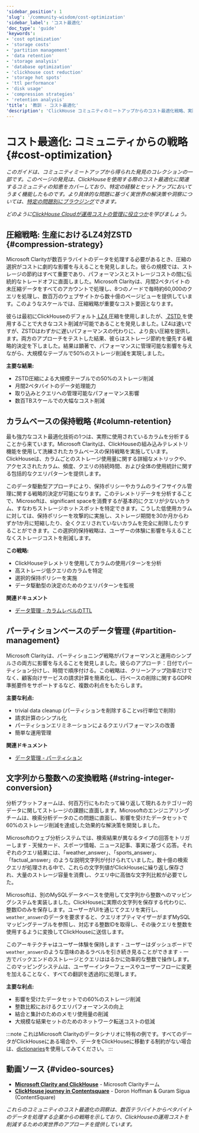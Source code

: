 ```yaml
---
'sidebar_position': 1
'slug': '/community-wisdom/cost-optimization'
'sidebar_label': 'コスト最適化'
'doc_type': 'guide'
'keywords':
- 'cost optimization'
- 'storage costs'
- 'partition management'
- 'data retention'
- 'storage analysis'
- 'database optimization'
- 'clickhouse cost reduction'
- 'storage hot spots'
- 'ttl performance'
- 'disk usage'
- 'compression strategies'
- 'retention analysis'
'title': '教訓 - コスト最適化'
'description': 'ClickHouse コミュニティのミートアップからのコスト最適化戦略、実際のプロダクション例と検証された技術を含みます。'
---
```



# コスト最適化: コミュニティからの戦略 {#cost-optimization}
*このガイドは、コミュニティミートアップから得られた発見のコレクションの一部です。このページの発見は、ClickHouseを使用する際のコスト最適化に関連するコミュニティの知恵をカバーしており、特定の経験とセットアップにおいてうまく機能したものです。より具体的な問題に基づく実世界の解決策や洞察については、[特定の問題別にブラウジング](./community-wisdom.md)できます。*

*どのように[ClickHouse Cloudが運用コストの管理に役立つか](//cloud/overview)を学びましょう。*

## 圧縮戦略: 生産におけるLZ4対ZSTD {#compression-strategy}

Microsoft Clarityが数百テラバイトのデータを処理する必要があるとき、圧縮の選択がコストに劇的な影響を与えることを発見しました。彼らの規模では、ストレージの節約はすべて重要であり、パフォーマンスとストレージコストの間に伝統的なトレードオフに直面しました。Microsoft Clarityは、月間2ペタバイトの未圧縮データをすべてのアカウントで処理し、8つのノードで毎時約60,000のクエリを処理し、数百万のウェブサイトから数十億のページビューを提供しています。このようなスケールでは、圧縮戦略が重要なコスト要因となります。

彼らは最初にClickHouseのデフォルト[ LZ4 ](/sql-reference/statements/create/table#lz4)圧縮を使用しましたが、[ ZSTD ](/sql-reference/statements/create/table#zstd)を使用することで大きなコスト削減が可能であることを発見しました。LZ4は速いですが、ZSTDはわずかに遅いパフォーマンスの代わりに、より良い圧縮を提供します。両方のアプローチをテストした結果、彼らはストレージ節約を優先する戦略的決定を下しました。結果は顕著で、パフォーマンスに管理可能な影響を与えながら、大規模なテーブルで50%のストレージ削減を実現しました。

**主要な結果:**
- ZSTD圧縮による大規模テーブルでの50%のストレージ削減
- 月間2ペタバイトのデータ処理能力
- 取り込みとクエリへの管理可能なパフォーマンス影響
- 数百TBスケールでの大幅なコスト削減

## カラムベースの保持戦略 {#column-retention}

最も強力なコスト最適化技術の1つは、実際に使用されているカラムを分析することから来ています。Microsoft Clarityは、ClickHouseの組み込みテレメトリ機能を使用して洗練されたカラムベースの保持戦略を実施しています。ClickHouseは、カラムごとのストレージ使用量に関する詳細なメトリックや、アクセスされたカラム、頻度、クエリの持続時間、および全体の使用統計に関する包括的なクエリパターンを提供します。

このデータ駆動型アプローチにより、保持ポリシーやカラムのライフサイクル管理に関する戦略的決定が可能になります。このテレメトリデータを分析することで、Microsoftは、significant spaceを消費するが基本的にクエリが少ないカラム、すなわちストレージホットスポットを特定できます。こうした低使用カラムに対しては、保持ポリシーを攻撃的に実施し、ストレージ期間を30か月からわずか1か月に短縮したり、全くクエリされていないカラムを完全に削除したりすることができます。この選択的保持戦略は、ユーザーの体験に影響を与えることなくストレージコストを削減します。

**この戦略:**
- ClickHouseテレメトリを使用してカラムの使用パターンを分析
- 高ストレージ低クエリのカラムを特定
- 選択的保持ポリシーを実施
- データ駆動型の決定のためのクエリパターンを監視

**関連ドキュメント**
- [データ管理 - カラムレベルのTTL](/observability/managing-data)

## パーティションベースのデータ管理 {#partition-management}

Microsoft Clarityは、パーティショニング戦略がパフォーマンスと運用のシンプルさの両方に影響を与えることを発見しました。彼らのアプローチ：日付でパーティション分けし、時間で順序付ける。この戦略は、クリーンアップ効率だけでなく、顧客向けサービスの請求計算を簡素化し、行ベースの削除に関するGDPR準拠要件をサポートするなど、複数の利点をもたらします。

**主要な利点:**
-  trivial data cleanup (パーティションを削除することvs行単位で削除)
- 請求計算のシンプル化
- パーティションエリミネーションによるクエリパフォーマンスの改善
- 簡単な運用管理

**関連ドキュメント**
- [データ管理 - パーティション](/observability/managing-data#partitions)

## 文字列から整数への変換戦略 {#string-integer-conversion}

分析プラットフォームは、何百万行にもわたって繰り返して現れるカテゴリー的データに関してストレージの課題に直面します。Microsoftのエンジニアリングチームは、検索分析データのこの問題に直面し、影響を受けたデータセットで60%のストレージ削減を達成した効果的な解決策を開発しました。

Microsoftのウェブ分析システムでは、検索結果が異なるタイプの回答をトリガーします - 天候カード、スポーツ情報、ニュース記事、事実に基づく応答。それぞれのクエリ結果には、「weather_answer」、「sports_answer」、「factual_answer」のような説明文字列が付けられていました。数十億の検索クエリが処理される中で、これらの文字列値がClickHouseに繰り返し保存され、大量のストレージ容量を消費し、クエリ中に高価な文字列比較が必要でした。

Microsoftは、別のMySQLデータベースを使用して文字列から整数へのマッピングシステムを実装しました。ClickHouseに実際の文字列を保存する代わりに、整数IDのみを保存します。ユーザーがUIを通じてクエリを実行し、`weather_answer`のデータを要求すると、クエリオプティマイザーがまずMySQLマッピングテーブルを参照し、対応する整数IDを取得し、その後クエリを整数を使用するように変換してClickHouseに送信します。

このアーキテクチャはユーザー体験を保持します - ユーザーはダッシュボードで`weather_answer`のような意味のあるラベルを引き続き見ることができます - 一方でバックエンドのストレージとクエリははるかに効率的な整数で操作します。このマッピングシステムは、ユーザーインターフェースやユーザーフローに変更を加えることなく、すべての翻訳を透過的に処理します。

**主要な利点:**
- 影響を受けたデータセットでの60%のストレージ削減
- 整数比較におけるクエリパフォーマンスの向上
- 結合と集計のためのメモリ使用量の削減
- 大規模な結果セットのためのネットワーク転送コストの低減

:::note
これはMicrosoft Clarityのデータシナリオに特有の例です。すべてのデータがClickHouseにある場合や、データをClickHouseに移動する制約がない場合は、[dictionaries](/dictionary)を使用してみてください。
:::

## 動画ソース {#video-sources}

- **[Microsoft Clarity and ClickHouse](https://www.youtube.com/watch?v=rUVZlquVGw0)** - Microsoft Clarityチーム
- **[ClickHouse journey in Contentsquare](https://www.youtube.com/watch?v=zvuCBAl2T0Q)** - Doron Hoffman & Guram Sigua (ContentSquare)

*これらのコミュニティのコスト最適化の洞察は、数百テラバイトからペタバイトのデータを処理する企業からの戦略を示しており、ClickHouseの運用コストを削減するための実世界のアプローチを提供しています。*
